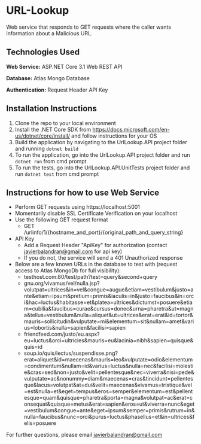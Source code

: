# URL-Lookup
Web service that responds to GET requests where the caller wants information about a Malicious URL.

## Technologies Used
**Web Service:** ASP.NET Core 3.1 Web REST API 

**Database:** Atlas Mongo Database

**Authentication:** Request Header API Key

## Installation Instructions
1. Clone the repo to your local environment
2. Install the .NET Core SDK from https://docs.microsoft.com/en-us/dotnet/core/install/ and follow instructions for your OS
3. Build the application by navigating to the UrlLookup.API project folder and running `dotnet build`
4. To run the application, go into the UrlLookup.API project folder and run `dotnet run` from cmd prompt
5. To run the tests, go into the UrlLookup.API.UnitTests project folder and run `dotnet test` from cmd prompt

## Instructions for how to use Web Service
- Perform GET requests using https://localhost:5001 
- Momentarily disable SSL Certificate Verification on your localhost
- Use the following GET request format
  - GET /urlinfo/1/{hostname_and_port}/{original_path_and_query_string}
- API Key
  - Add a Request Header "ApiKey" for authorization (contact javierbalandran@gmail.com for api key)
  - If you do not, the service will send a 401 Unauthorized response
- Below are a few known URLs in the database to test with (request access to Atlas MongoDb for full visibility):
  - testhost.com:80/test/path?test=query&second+query
  - gnu.org/vivamus/vel/nulla.jsp?volutpat=ultrices&in=vel&congue=augue&etiam=vestibulum&justo=ante&etiam=ipsum&pretium=primis&iaculis=in&justo=faucibus&in=orci&hac=luctus&habitasse=et&platea=ultrices&dictumst=posuere&etiam=cubilia&faucibus=curae&cursus=donec&urna=pharetra&ut=magna&tellus=vestibulum&nulla=aliquet&ut=ultrices&erat=erat&id=tortor&mauris=sollicitudin&vulputate=mi&elementum=sit&nullam=amet&varius=lobortis&nulla=sapien&facilisi=sapien
  - friendfeed.com/justo/eu.aspx?eu=luctus&orci=ultricies&mauris=eu&lacinia=nibh&sapien=quisque&quis=id
  - soup.io/quis/lectus/suspendisse.png?erat=aliquet&id=maecenas&mauris=leo&vulputate=odio&elementum=condimentum&nullam=id&varius=luctus&nulla=nec&facilisi=molestie&cras=sed&non=justo&velit=pellentesque&nec=viverra&nisi=pede&vulputate=ac&nonummy=diam&maecenas=cras&tincidunt=pellentesque&lacus=volutpat&at=dui&velit=maecenas&vivamus=tristique&vel=est&nulla=et&eget=tempus&eros=semper&elementum=est&pellentesque=quam&quisque=pharetra&porta=magna&volutpat=ac&erat=consequat&quisque=metus&erat=sapien&eros=ut&viverra=nunc&eget=vestibulum&congue=ante&eget=ipsum&semper=primis&rutrum=in&nulla=faucibus&nunc=orci&purus=luctus&phasellus=et&in=ultrices&felis=posuere
  
For further questions, please email javierbalandran@gmail.com